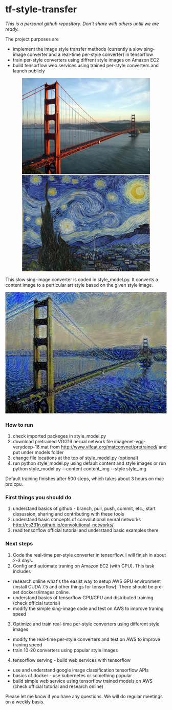 # tf-style-transfer

_This is a personal github repository. Don't share with others untill we are ready._ 

The project purposes are
 * implement the image style transfer methods (currently a slow sing-image converter and a real-time per-style converter) in tensorflow 
 * train per-style converters using diffrent style images on Amazon EC2
 * build tensorflow web services using trained per-style converters and launch publicly

<p align="center">
<img src="image_input/golden_gate.jpg" width="400"/>
<img src="image_input/style.jpg" width="400"/>
</p>

This slow sing-image converter is coded in style_model.py. It converts a content image to a perticular art style based on the given style image.

<p align="center">
<img src="image_output/golden_gate.jpg" width="700"/>
</p>


### How to run

 1. check imported packeges in style_model.py
 2. download pretrained VGG16 nerual network file imagenet-vgg-verydeep-16.mat from http://www.vlfeat.org/matconvnet/pretrained/ and put under models folder
 3. change file locations at the top of style_model.py (optional)
 4. run python style_model.py using default content and style images or run python style_model.py --content content_img --style style_img

Default training finishes after 500 steps, which takes about 3 hours on mac pro cpu.

### First things you should do

 1. understand basics of github - branch, pull, push, commit, etc.; start dissussion, sharing and contributing with these tools
 2. understand basic concepts of convolutional neural networks http://cs231n.github.io/convolutional-networks/ 
 3. read tensorflow official tutorial and understand basic examples there

### Next steps

 1. Code the real-time per-style converter in tensorflow. I will finish in about 2-3 days.
 2. Config and automate traning on Amazon EC2 (with GPU). This task includes 
  * research online what's the easist way to setup AWS GPU environment (install CUDA 7.5 and other things for tensorflow). There should be pre-set dockers/images online.
  * understand basics of tensorflow GPU/CPU and distributed training (check official tutorial)
  * modify the simple sing-image code and test on AWS to improve traning speed   
 3. Optimize and train real-time per-style converters using different style images 
  * modify the real-time per-style converters and test on AWS to improve traning speed
  * train 10-20 converters using popular style images
 4. tensorflow serving - build web services with tensorflow
  * use and understand google image classification tensorflow APIs
  * basics of docker - use kubernetes or something popular
  * build simple web service using tensorflow trained models on AWS (check official tutorial and research online)
 
Please let me know if you have any questions. We will do regular meetings on a weekly basis. 
